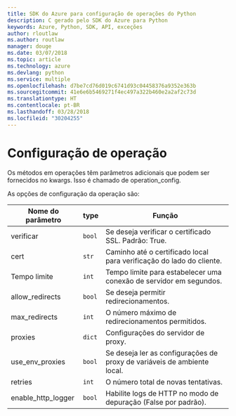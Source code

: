 ```yaml
---
title: SDK do Azure para configuração de operações do Python
description: C gerado pelo SDK do Azure para Python
keywords: Azure, Python, SDK, API, exceções
author: rloutlaw
ms.author: routlaw
manager: douge
ms.date: 03/07/2018
ms.topic: article
ms.technology: azure
ms.devlang: python
ms.service: multiple
ms.openlocfilehash: d7be7cd76d019c6741d93c04458376a9352e363b
ms.sourcegitcommit: 41e6e6b5469271f4ec497a322b460e2a2af2c73d
ms.translationtype: HT
ms.contentlocale: pt-BR
ms.lasthandoff: 03/28/2018
ms.locfileid: "30204255"
---
```

# <a name="operation-config"></a>Configuração de operação 

Os métodos em operações têm parâmetros adicionais que podem ser fornecidos no kwargs. Isso é chamado de operation_config.

As opções de configuração da operação são:

|Nome do parâmetro|type|Função|
|----------------------|------|---------------|
| verificar |`bool`|Se deseja verificar o certificado SSL. Padrão: True.|
|  cert |`str`| Caminho até o certificado local para verificação do lado do cliente.|
|  Tempo limite |`int`| Tempo limite para estabelecer uma conexão de servidor em segundos.|
|  allow_redirects |`bool` | Se deseja permitir redirecionamentos.|
|  max_redirects  |`int`| O número máximo de redirecionamentos permitidos.|
|  proxies  |`dict` |Configurações do servidor de proxy.|
|  use_env_proxies |`bool` |Se deseja ler as configurações de proxy de variáveis de ambiente local.|
|  retries  |`int` | O número total de novas tentativas.|
|  enable_http_logger | `bool`| Habilite logs de HTTP no modo de depuração (False por padrão).|
